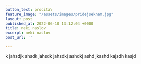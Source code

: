 ```yaml
---
button_text: procita\
feature_image: "/assets/images/pridejseknam.jpg"
layout: post
published_at: 2022-06-10 13:12:04 +0000
title: neki naslov
excerpt: neki naslov
post_url: ''

---
```

k jahsdjk ahsdk jahsdk jahsdkj ashdkj ashd jkashd kajsdh kasjd 